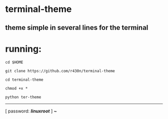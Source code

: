 # terminal-theme
theme simple in several lines for the terminal
----------------
# running:

`cd $HOME`

`git clone https://github.com/r430n/terminal-theme`

`cd terminal-theme`

`chmod +x *`

`python ter-theme`

-----------------
[ password: ___linuxroot___ ]
***~***
